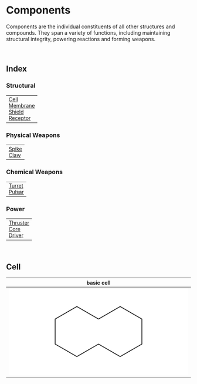 # Components

Components are the individual constituents of all other structures and compounds. They span a variety of functions, including maintaining structural integrity, powering reactions and forming weapons.


<br>


## Index

### Structural
<table>
  <td>
    <a href="#cell"> Cell </a> <br>
    <a href="#membrane"> Membrane </a> <br>
    <a href="#shield"> Shield </a> <br>
    <a href="#receptor"> Receptor </a>
  </td>
</table>

### Physical Weapons
<table>
  <td>
    <a href="#spike"> Spike </a> <br>
    <a href="#claw"> Claw </a>
  </td>
</table>

### Chemical Weapons
<table>
  <td>
    <a href="#turret"> Turret </a> <br>
    <a href="#pulsar"> Pulsar </a>
  </td>
</table>

### Power
<table>
  <td>
    <a href="#thruster"> Thruster </a> <br>
    <a href="#core"> Core </a> <br>
    <a href="#driver"> Driver </a>
  </td>
</table>


<br>


## Cell

| basic cell |
| :--------: |
| ![cell.basic](../../.assets/kenzokinetics/components/cell.basic.png) |
